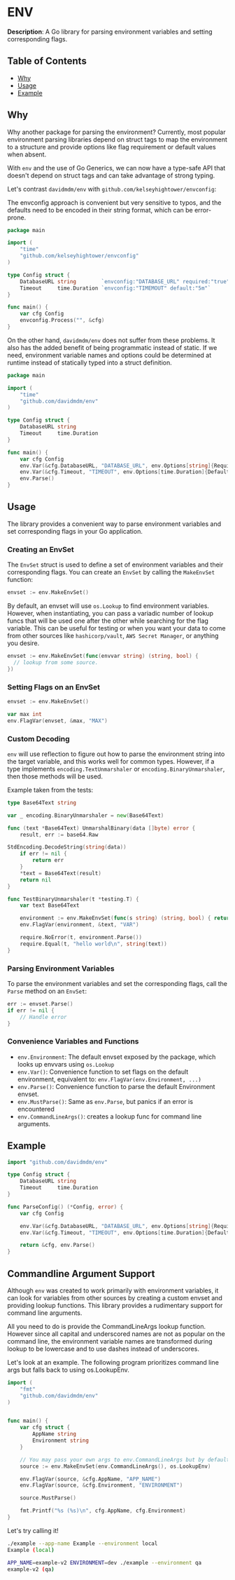 # ENV

**Description**: A Go library for parsing environment variables and setting corresponding flags.

## Table of Contents

- [Why](#why)
- [Usage](#usage)
- [Example](#example)

## Why

Why another package for parsing the environment? Currently, most popular environment parsing libraries depend on struct tags to map the environment to a structure and provide options like flag requirement or default values when absent.

With `env` and the use of Go Generics, we can now have a type-safe API that doesn't depend on struct tags and can take advantage of strong typing.

Let's contrast `davidmdm/env` with `github.com/kelseyhightower/envconfig`:

The envconfig approach is convenient but very sensitive to typos, and the defaults need to be encoded in their string format, which can be error-prone.

```go
package main

import (
    "time"
    "github.com/kelseyhightower/envconfig"
)

type Config struct {
    DatabaseURL string        `envconfig:"DATABASE_URL" required:"true"`
    Timeout     time.Duration `envconfig:"TIMEMOUT" default:"5m"`
}

func main() {
    var cfg Config
    envconfig.Process("", &cfg)
}
```

On the other hand, `davidmdm/env` does not suffer from these problems. It also has the added benefit of being programmatic instead of static. If we need, environment variable names and options could be determined at runtime instead of statically typed into a struct definition.

```go
package main

import (
    "time"
    "github.com/davidmdm/env"
)

type Config struct {
    DatabaseURL string
    Timeout     time.Duration
}

func main() {
    var cfg Config
    env.Var(&cfg.DatabaseURL, "DATABASE_URL", env.Options[string]{Required: true})
    env.Var(&cfg.Timeout, "TIMEOUT", env.Options[time.Duration]{Default: 5 * time.Minute})
    env.Parse()
}
```

## Usage

The library provides a convenient way to parse environment variables and set corresponding flags in your Go application.

### Creating an EnvSet

The `EnvSet` struct is used to define a set of environment variables and their corresponding flags. You can create an `EnvSet` by calling the `MakeEnvSet` function:

```go
envset := env.MakeEnvSet()
```

By default, an envset will use `os.Lookup` to find environment variables. However, when instantiating, you can pass a variadic number of lookup funcs that will be used one after the other while searching for the flag variable. This can be useful for testing or when you want your data to come from other sources like `hashicorp/vault`, `AWS Secret Manager`, or anything you desire.

```go
envset := env.MakeEnvSet(func(envvar string) (string, bool) {
  // lookup from some source.
})
```

### Setting Flags on an EnvSet

```go
envset := env.MakeEnvSet()

var max int
env.FlagVar(envset, &max, "MAX")
```

### Custom Decoding

`env` will use reflection to figure out how to parse the environment string into the target variable, and this works well for common types. However, if a type implements `encoding.TextUnmarshaler` or `encoding.BinaryUnmarshaler`, then those methods will be used.

Example taken from the tests:

```go
type Base64Text string

var _ encoding.BinaryUnmarshaler = new(Base64Text)

func (text *Base64Text) UnmarshalBinary(data []byte) error {
	result, err := base64.Raw

StdEncoding.DecodeString(string(data))
	if err != nil {
		return err
	}
	*text = Base64Text(result)
	return nil
}

func TestBinaryUnmarshaler(t *testing.T) {
	var text Base64Text

	environment := env.MakeEnvSet(func(s string) (string, bool) { return "aGVsbG8gd29ybGQK", true })
	env.FlagVar(environment, &text, "VAR")

	require.NoError(t, environment.Parse())
	require.Equal(t, "hello world\n", string(text))
}
```

### Parsing Environment Variables

To parse the environment variables and set the corresponding flags, call the `Parse` method on an `EnvSet`:

```go
err := envset.Parse()
if err != nil {
    // Handle error
}
```

### Convenience Variables and Functions

- `env.Environment`: The default envset exposed by the package, which looks up envvars using `os.Lookup`
- `env.Var()`: Convenience function to set flags on the default environment, equivalent to: `env.FlagVar(env.Environment, ...)`
- `env.Parse()`: Convenience function to parse the default Environment envset.
- `env.MustParse()`: Same as `env.Parse`, but panics if an error is encountered
- `env.CommandLineArgs()`: creates a lookup func for command line arguments.

## Example

```go
import "github.com/davidmdm/env"

type Config struct {
    DatabaseURL string
    Timeout     time.Duration
}

func ParseConfig() (*Config, error) {
    var cfg Config

    env.Var(&cfg.DatabaseURL, "DATABASE_URL", env.Options[string]{Required: true})
    env.Var(&cfg.Timeout, "TIMEOUT", env.Options[time.Duration]{DefaultValue: 5 * time.Minute})

    return &cfg, env.Parse()
}
```

## Commandline Argument Support

Although `env` was created to work primarily with environment variables, it can look for variables from other sources by creating a custom envset and providing lookup functions. This library provides a rudimentary support for command line arguments.

All you need to do is provide the CommandLineArgs lookup function. However since all capital and underscored names are not as popular on the command line, the environment variable names are transformed during lookup to be lowercase and to use dashes instead of underscores.

Let's look at an example. The following program prioritizes command line args but falls back to using os.LookupEnv.

```go
import (
    "fmt"
    "github.com/davidmdm/env"
)


func main() {
    var cfg struct {
        AppName string
        Environment string
    }

    // You may pass your own args to env.CommandLineArgs but by default it will use os.Args[1:]
	source := env.MakeEnvSet(env.CommandLineArgs(), os.LookupEnv)

    env.FlagVar(source, &cfg.AppName, "APP_NAME")
    env.FlagVar(source, &cfg.Environment, "ENVIRONMENT")

    source.MustParse()

    fmt.Printf("%s (%s)\n", cfg.AppName, cfg.Environment)
}
```

Let's try calling it!

```bash
./example --app-name Example --environment local
Example (local)
```

```bash
APP_NAME=example-v2 ENVIRONMENT=dev ./example --environment qa
example-v2 (qa)
```
